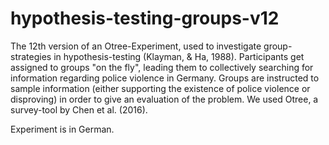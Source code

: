 # hypothesis-testing-groups-v12



The 12th version of an Otree-Experiment, used to investigate group-strategies in hypothesis-testing (Klayman, & Ha, 1988). 
Participants get assigned to groups "on the fly", leading them to collectively searching for information regarding police violence in Germany. 
Groups are instructed to sample information (either supporting the existence of police violence or disproving) in order to give an evaluation of the problem. 
We used Otree, a survey-tool by Chen et al. (2016). 

Experiment is in German. 
